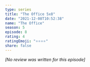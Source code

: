 ```yaml
---
type: series
title: "The Office 5x8"
date: "2021-12-08T10:52:38"
name: "The Office"
season: 5
episode: 8
rating: 4
ratingEmoji: "⭐️⭐️⭐️⭐️"
share: false
---
```


_[No review was written for this episode]_
